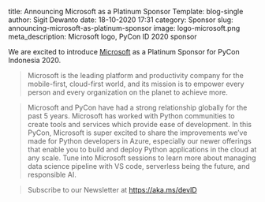 title: Announcing Microsoft as a Platinum Sponsor
Template: blog-single
author: Sigit Dewanto
date: 18-10-2020 17:31
category: Sponsor
slug: announcing-microsoft-as-platinum-sponsor
image: logo-microsoft.png
meta_description: Microsoft logo, PyCon ID 2020 sponsor

We are excited to introduce [Microsoft](https://www.microsoft.com/) as a Platinum Sponsor for PyCon Indonesia 2020.

> Microsoft is the leading platform and productivity company for the mobile-first, cloud-first world, and its mission is to empower every person and every organization on the planet to achieve more.

> Microsoft and PyCon have had a strong relationship globally for the past 5 years. Microsoft has worked with Python communities to create tools and services which provide ease of development. In this PyCon, Microsoft is super excited to share the improvements we’ve made for Python developers in Azure, especially our newer offerings that enable you to build and deploy Python applications in the cloud at any scale. Tune into Microsoft sessions to learn more about managing data science pipeline with VS code, serverless being the future, and responsible AI.

> Subscribe to our Newsletter at https://aka.ms/devID
